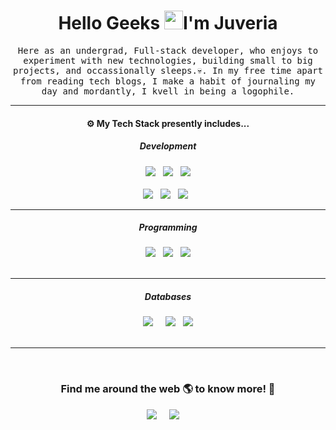 <h1 align="center">Hello Geeks <img width="30px" src="https://github.com/KKVANONYMOUS/kkvanonymous/blob/master/gifs/Hi.gif">I'm Juveria</h1>

<p align="center">
  <samp> 
    Here as an undergrad, Full-stack developer, who enjoys to experiment with new technologies, building small to big projects, and occassionally sleeps.💀.
    In my free time apart from reading tech blogs, I make a habit of journaling my day and mordantly, I kvell in being a logophile. 
 </samp>
 
 
<hr>
<h4 align='center'> ⚙ My Tech Stack presently includes...</h4>


<h5 align='center'> Development</h5>
<p align='center'>
  <img src="https://img.shields.io/badge/html5%20-%23e34f26.svg?&style=for-the-badge&logo=html5&logoColor=white" />&nbsp;&nbsp;
  <img src="https://img.shields.io/badge/css3%20-%231572B6.svg?&style=for-the-badge&logo=css3&logoColor=white" />&nbsp;&nbsp; 
  <img src="https://img.shields.io/badge/sass%20-%23CC6699.svg?&style=for-the-badge&logo=sass&logoColor=white" /> <br> <br>
  <img src="https://img.shields.io/badge/javascript%20-%23F7DF1E.svg?&style=for-the-badge&logo=javascript&logoColor=white" />&nbsp;&nbsp;
  <img  src="https://img.shields.io/badge/node.js%20-%23339933.svg?&style=for-the-badge&logo=node.js&logoColor=white" />&nbsp;&nbsp;
  <img  src="https://img.shields.io/badge/angular%20-%23DD0031.svg?&style=for-the-badge&logo=angular&logoColor=white" />&nbsp;&nbsp;
</p>
<hr>
<h5 align='center'> Programming</h5>
<p align='center'>
  <img src="https://img.shields.io/badge/java%20-%23007396.svg?&style=for-the-badge&logo=java&logoColor=white" />&nbsp;&nbsp;
  <img src="https://img.shields.io/badge/C%20-%23A8B9CC.svg?&style=for-the-badge&logo=c&logoColor=white" />&nbsp;&nbsp; 
  <img src="https://img.shields.io/badge/C++%20-%23A8B9CC.svg?&style=for-the-badge&logo=cplusplus&logoColor=white" /> <br> <br>
</p>
<hr>
<h5 align='center'> Databases</h5>
<p align='center'>
   <img  src="https://img.shields.io/badge/mongoDB%20-%231572B6.svg?&style=for-the-badge&logo=mongodb&logoColor=green" /> &nbsp;&nbsp;&nbsp;
  <img src="https://img.shields.io/badge/mysql%20-%234479A1.svg?&style=for-the-badge&logo=mysql&logoColor=white" />&nbsp;&nbsp; 
  <img src="https://img.shields.io/badge/firebase%20-%23FFCA28.svg?&style=for-the-badge&logo=firebase&logoColor=white" /> <br> <br>
</p>
<hr>
<br>
<h3  align='center'>Find me around the web 🌎 to know more! 💃 </h3>
<p align='center'>
  <a href="https://www.linkedin.com/in/juveria-manzar/"><img src="https://img.shields.io/badge/linkedin-%230077B5.svg?&style=for-the-badge&logo=linkedin&logoColor=white" /></a>&nbsp;&nbsp;&nbsp;&nbsp;
  <a href="mailto:juveriamanzar29@gmail.com?subject=Olá%20Juveria"><img src="https://img.shields.io/badge/gmail-%23D14836.svg?&style=for-the-badge&logo=gmail&logoColor=white" /></a>&nbsp;&nbsp;&nbsp;&nbsp;
</p>

   
